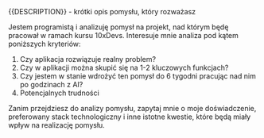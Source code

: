 <project-idea>
{{DESCRIPTION}} - krótki opis pomysłu, który rozważasz
</project-idea>

Jestem programistą i analizuję pomysł na projekt, nad którym będę pracował w ramach kursu 10xDevs. Interesuje mnie analiza pod kątem poniższych kryteriów:
1. Czy aplikacja rozwiązuje realny problem?
2. Czy w aplikacji można skupić się na 1-2 kluczowych funkcjach?
3. Czy jestem w stanie wdrożyć ten pomysł do 6 tygodni pracując nad nim po godzinach z AI?
4. Potencjalnych trudności

Zanim przejdziesz do analizy pomysłu, zapytaj mnie o moje doświadczenie, preferowany stack technologiczny i inne istotne kwestie, które będą miały wpływ na realizację pomysłu.